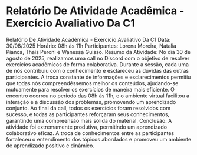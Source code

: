 # Relatório De Atividade Acadêmica - Exercício Avaliativo Da C1
Relatório De Atividade Acadêmica - Exercício Avaliativo Da C1
Data: 30/08/2025 Horário: 08h às 11h 
Participantes:  Lorena Moreira, Natalia Pianca, Thaís Peroni e Wanessa Guisso. 
Resumo da Atividade: 
No dia 30 de agosto de 2025, realizamos uma call no Discord com o objetivo de resolver exercícios acadêmicos de forma colaborativa. Durante a sessão, cada uma de nós contribuiu com o conhecimento e esclareceu as dúvidas das outras participantes. A troca constante de informações e esclarecimentos permitiu que todas nós compreendêssemos melhor os conteúdos, ajudando-se mutuamente para resolver os exercícios de maneira mais eficiente. O encontro ocorreu no período das 08h às 11h, e o ambiente virtual facilitou a interação e a discussão dos problemas, promovendo um aprendizado conjunto. Ao final da call, todos os exercícios foram resolvidos com sucesso, e todas as participantes reforçaram seus conhecimentos, garantindo uma compreensão mais sólida do material. Conclusão: A atividade foi extremamente produtiva, permitindo um aprendizado colaborativo eficaz. A troca de conhecimentos entre as participantes fortaleceu o entendimento dos tópicos abordados e promoveu um ambiente de aprendizado positivo e dinâmico.

